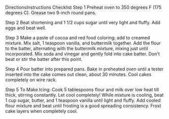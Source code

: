 DirectionsInstructions Checklist
Step 1
Preheat oven to 350 degrees F (175 degrees C). Grease two 9-inch round pans.

Step 2
Beat shortening and 1 1/2 cups sugar until very light and fluffy. Add eggs and beat well.

Step 3
Make a paste of cocoa and red food coloring; add to creamed mixture. Mix salt, 1 teaspoon vanilla, and buttermilk together. Add the flour to the batter, alternating with the buttermilk mixture, mixing just until incorporated. Mix soda and vinegar and gently fold into cake batter. Don't beat or stir the batter after this point.

Step 4
Pour batter into prepared pans. Bake in preheated oven until a tester inserted into the cake comes out clean, about 30 minutes. Cool cakes completely on wire rack.

Step 5
To Make Icing: Cook 5 tablespoons flour and milk over low heat till thick, stirring constantly. Let cool completely! While mixture is cooling, beat 1 cup sugar, butter, and 1 teaspoon vanilla until light and fluffy. Add cooled flour mixture and beat until frosting is a good spreading consistency. Frost cake layers when completely cool.